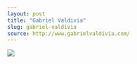 ```yaml
---
layout: post
title: "Gabriel Valdivia"
slug: gabriel-valdivia
source: http://www.gabrielvaldivia.com/
---
```


<img src="{{ site.url }}/assets/img/screenshots/gabriel-valdivia.jpg">
